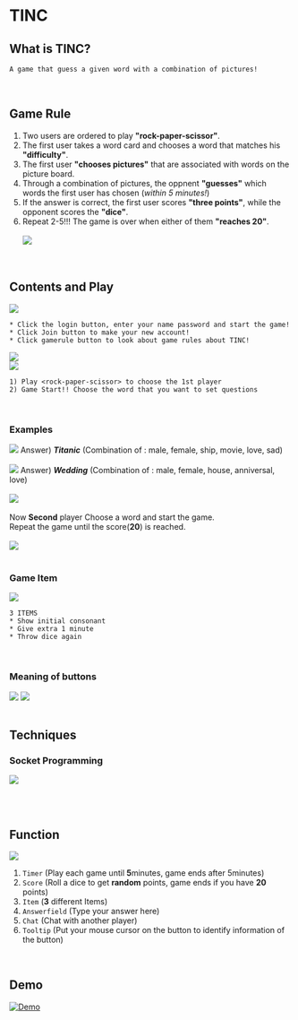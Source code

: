 # TINC

## What is TINC?
```
A game that guess a given word with a combination of pictures!
```
<br>

## Game Rule
1. Two users are ordered to play **"rock-paper-scissor"**. <br>
2. The first user takes a word card and chooses a word that matches his **"difficulty"**.<br>
3. The first user **"chooses pictures"** that are associated with words on the picture board.<br>
4. Through a combination of pictures, the oppnent **"guesses"** which words the first user has chosen (_within 5 minutes!_)<br>
5. If the answer is correct, the first user scores **"three points"**, while the opponent scores the **"dice"**.<br>
6. Repeat 2-5!!! The game is over when either of them **"reaches 20"**.<br><br>
![](https://github.com/choijinkyung/TINC/blob/master/img/game_rule.png)
<br>

## Contents and Play
![](https://github.com/choijinkyung/TINC/blob/master/img/mainscreen_join.png)
```
* Click the login button, enter your name password and start the game!
* Click Join button to make your new account!
* Click gamerule button to look about game rules about TINC!
```
![](https://github.com/choijinkyung/TINC/blob/master/img/rsp1.png)
<br>
![](https://github.com/choijinkyung/TINC/blob/master/img/rsp2.png)
<br>
```
1) Play <rock-paper-scissor> to choose the 1st player
2) Game Start!! Choose the word that you want to set questions 
```
<br>

### Examples
![](https://github.com/choijinkyung/TINC/blob/master/img/gameex1.png)
Answer) ***Titanic*** (Combination of : male, female, ship, movie, love, sad) <br>
<br>
![](https://github.com/choijinkyung/TINC/blob/master/img/gameex2.png)
Answer) ***Wedding*** (Combination of : male, female, house, anniversal, love) <br>
<br>
![](https://github.com/choijinkyung/TINC/blob/master/img/rolldice.png)
<br><br>
Now **Second** player Choose a word and start the game.<br>
Repeat the game until the score(**20**) is reached.<br><br>
![](https://github.com/choijinkyung/TINC/blob/master/img/winnerloser1.png)
<br><br>

### Game Item
![](https://github.com/choijinkyung/TINC/blob/master/img/iteminfo.png)

```
3 ITEMS
* Show initial consonant
* Give extra 1 minute
* Throw dice again
```
<br>

### Meaning of buttons
![](https://github.com/choijinkyung/TINC/blob/master/img/help1.png)
![](https://github.com/choijinkyung/TINC/blob/master/img/help2.png)
<br><br>

## Techniques <br>
### Socket Programming <br>
![](https://github.com/choijinkyung/TINC/blob/master/img/SOCKET.png)

<br><br>
## Function
![](https://github.com/choijinkyung/TINC/blob/master/img/Tech.png)

1. `Timer` (Play each game until **5**minutes, game ends after 5minutes)<br>
2. `Score` (Roll a dice to get **random** points, game ends if you have **20** points)<br>
3. `Item` (**3** different Items)<br>
4. `Answerfield` (Type your answer here)<br>
5. `Chat` (Chat with another player)<br>
6. `Tooltip` (Put your mouse cursor on the button to identify information of the button)<br>
<br>


## Demo <br>
[![Demo](http://img.youtube.com/vi/YQJT0EiYkAU/0.jpg)](https://youtu.be/YQJT0EiYkAU) 
